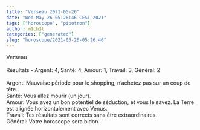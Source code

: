 ```yaml
---
title: "Verseau 2021-05-26"
date: "Wed May 26 05:26:46 CEST 2021"
tags: ["horoscope", "pipotron"]
author: m1ch3l
categories: ["generated"]
slug: "horoscope/2021-05-26-05:26:46"
---
```


Verseau<br>
<br>
Résultats - Argent: 4, Santé: 4, Amour: 1, Travail: 3, Général: 2<br>
<br>
Argent:  Mauvaise période pour le shopping, n’achetez pas sur un coup de tête. <br>
Santé:   Vous allez mourir (un jour). <br>
Amour:   Vous avez un bon potentiel de séduction, et vous le savez. La Terre est alignée horizontalement avec Venus.<br>
Travail: Tes résultats sont corrects sans être extraordinaires. <br>
Général: Votre horoscope sera bidon.<br>

